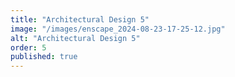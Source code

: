 ```yaml
---
title: "Architectural Design 5"
image: "/images/enscape_2024-08-23-17-25-12.jpg"
alt: "Architectural Design 5"
order: 5
published: true
---
```

